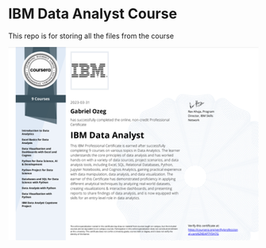 # IBM Data Analyst Course 

This repo is for storing all the files from the course 

![Alt text](./Assignments/CourseraCertificate.png)
